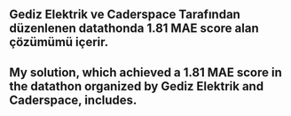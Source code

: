 ## Gediz Elektrik ve Caderspace Tarafından düzenlenen datathonda 1.81 MAE score alan çözümümü içerir. ##
## My solution, which achieved a 1.81 MAE score in the datathon organized by Gediz Elektrik and Caderspace, includes. ##
